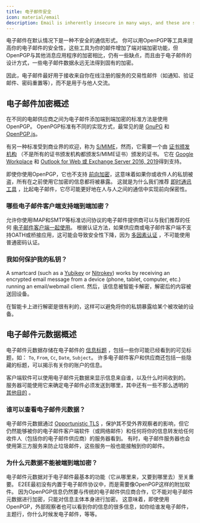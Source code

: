 ```yaml
---
title: 电子邮件安全
icon: material/email
description: Email is inherently insecure in many ways, and these are some of the reasons it isn't our top choice for secure communications.
---
```


电子邮件在默认情况下是一种不安全的通信形式。 你可以用OpenPGP等工具来提高你的电子邮件的安全性，这些工具为你的邮件增加了端对端加密功能，但OpenPGP与其他消息应用程序的加密相比，仍有一些缺点，而且由于电子邮件的设计方式，一些电子邮件数据永远无法得到固有的加密。

因此，电子邮件最好用于接收来自你在线注册的服务的交易性邮件（如通知、验证邮件、密码重置等），而不是用于与他人交流。

## 电子邮件加密概述

在不同的电邮供应商之间为电子邮件添加端到端加密的标准方法是使用OpenPGP。 OpenPGP标准有不同的实现方式，最常见的是 [GnuPG](https://en.wikipedia.org/wiki/GNU_Privacy_Guard) 和 [OpenPGP.js](https://openpgpjs.org)。

有另一种标准受到商业界的欢迎，称为 [S/MIME](https://en.wikipedia.org/wiki/S/MIME)，然而，它需要一个由 [证书颁发机构](https://en.wikipedia.org/wiki/Certificate_authority) （不是所有的证书颁发机构都颁发S/MIME证书）颁发的证书。 它在 [Google Workplace](https://support.google.com/a/topic/9061730?hl=en&ref_topic=9061731) 和 [Outlook for Web 或 Exchange Server 2016, 2019](https://support.office.com/en-us/article/encrypt-messages-by-using-s-mime-in-outlook-on-the-web-878c79fc-7088-4b39-966f-14512658f480)得到支持。

即使你使用OpenPGP，它也不支持 [前向加密](https://en.wikipedia.org/wiki/Forward_secrecy)，这意味着如果你或收件人的私钥被盗，所有在之前使用它加密的信息都将被暴露。 这就是为什么我们推荐 [即时通讯工具](../real-time-communication.md) ，比起电子邮件，它尽可能更好地在人与人之间的通信中实现前向保密性。

### 哪些电子邮件客户端支持端到端加密？

允许你使用IMAP和SMTP等标准访问协议的电子邮件提供商可以与我们推荐的任何 [电子邮件客户端一起使用](../email-clients.md)。 根据认证方法，如果供应商或电子邮件客户端不支持OATH或桥接应用，这可能会导致安全性下降，因为 [多因素认证](/basics/multi-factor-authentication/) ，不可能使用普通密码认证。

### 我如何保护我的私钥？

A smartcard (such as a [Yubikey](https://support.yubico.com/hc/en-us/articles/360013790259-Using-Your-YubiKey-with-OpenPGP) or [Nitrokey](https://www.nitrokey.com)) works by receiving an encrypted email message from a device (phone, tablet, computer, etc.) running an email/webmail client. 然后，该信息被智能卡解密，解密后的内容被送回设备。

在智能卡上进行解密是很有利的，这样可以避免将你的私钥暴露给某个被攻破的设备。

## 电子邮件元数据概述

电子邮件元数据存储在电子邮件的 [信息标题](https://en.wikipedia.org/wiki/Email#Message_header) ，包括一些你可能已经看到的可见标题，如： `To`, `From`, `Cc`, `Date`, `Subject`。 许多电子邮件客户和供应商还包括一些隐藏的标题，可以揭示有关你的账户的信息。

客户端软件可以使用电子邮件元数据来显示信息来自谁，以及什么时间收到的。 服务器可能使用它来确定电子邮件必须发送到哪里，其中还有一些不那么透明的 [其他目的](https://en.wikipedia.org/wiki/Email#Message_header) 。

### 谁可以查看电子邮件元数据？

电子邮件元数据通过 [Opportunistic TLS](https://en.wikipedia.org/wiki/Opportunistic_TLS) ，保护其不受外界观察者的影响，但它仍然能够被你的电子邮件客户端软件（或网络邮件）和任何将你的信息转发给任何收件人（包括你的电子邮件供应商）的服务器看到。 有时，电子邮件服务器也会使用第三方服务来防止垃圾邮件，这些服务一般也能接触到你的邮件。

### 为什么元数据不能被端到端加密？

电子邮件元数据对于电子邮件最基本的功能（它从哪里来，又要到哪里去）至关重要。 E2EE最初没有内置于电子邮件协议中，而是需要像OpenPGP这样的附加软件。 因为OpenPGP信息仍然要与传统的电子邮件供应商合作，它不能对电子邮件元数据进行加密，只能对信息主体本身进行加密。 这意味着，即使使用OpenPGP，外部观察者也可以看到你的信息的很多信息，如你给谁发电子邮件，主题行，你什么时候发电子邮件，等等。
